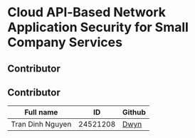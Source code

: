# Cloud API‑Based Network Application Security for Small Company Services


## Contributor
## Contributor

| Full name         | ID        | Github  |
|-------------------|-----------|----------|
| Tran Dinh Nguyen  | 24521208  | [Dwyn](https://github.com/dwuyn) |
